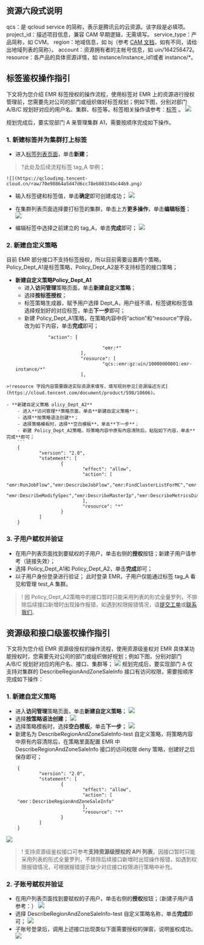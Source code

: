 ## 资源六段式说明
qcs：是 qcloud service 的简称，表示是腾讯云的云资源。该字段是必填项。
project_id：描述项目信息，兼容 CAM 早期逻辑，无需填写。
service_type：产品简称，如 CVM。
region：地域信息，如 bj（参考 [CAM 文档](https://cloud.tencent.com/document/product/598)，如有不同，请给出地域列表的简称）。
account：资源拥有者的主帐号信息，如 uin/164256472。
resource：各产品的具体资源详情，如 instance/instance_id1或者 instance/*。

## 标签鉴权操作指引
下文将为您介绍 EMR 标签授权的操作流程，使用标签对 EMR 上的资源进行授权管理前，您需要先对公司的部门或组织做好标签规划；例如下图，分别对部门 A/B/C 规划好对应的用户名、集群、标签等。标签相关操作请参考：[标签](https://cloud.tencent.com/document/product/651) 。
![](https://qcloudimg.tencent-cloud.cn/raw/a29937e63b4e811a9e054a6ad3b5be06.png)

规划完成后，要实现部门 A 来管理集群 A1，需要按顺序完成如下操作。
### 1. 新建标签并为集群打上标签
- 进入[标签列表页面](https://console.cloud.tencent.com/tag/taglist)，单击**新建**；
>?此处及后续流程标签 tag_A 举例；

    ![](https://qcloudimg.tencent-cloud.cn/raw/70e98864a5d47d6cc78eb80334bc44b9.png)

- 输入标签键和标签值，单击**确定**即可创建成功；
![](https://qcloudimg.tencent-cloud.cn/raw/72c4077cc96229384218d328b56a0125.png)

- 在集群列表页面选择要打标签的集群，单击上方**更多操作**，单击**编辑标签**；
![](https://qcloudimg.tencent-cloud.cn/raw/76c56b49884ed7f64b59fed5d1fef4e1.png)

- 编辑标签中选择之前建立的 tag_A，单击**完成**即可；
![](https://qcloudimg.tencent-cloud.cn/raw/0527895fed719c52cf5eb552bb55a1e2.png)

### 2. 新建自定义策略

目前 EMR 部分接口不支持标签授权，所以目前需要设置两个策略，Policy_Dept_A1是标签策略，Policy_Dept_A2是不支持标签的接口策略；
- **新建自定义策略Policy_Dept_A1**
    - 进入**访问管理**策略页面，单击**新建自定义策略**；
    - 选择**按标签授权**；
    - 标签策略生成器，赋予用户选择 Dept_A，用户组不填，标签键和标签值选择规划好的对应标签，单击**下一步**即可；
    - 新建 Policy_Dept_A1策略，在策略内容中将“action”和“resource”字段，改为如下内容，单击**完成**即可；     
    ```
                "action": [

                                    "emr:*"
                            ],
                            "resource": [
                                    "qcs::emr:gz:uin/10000000001:emr-instance/*"
                            ],
```
>!resource 字段内容需要跟进实际资源来填写，填写规则参见[资源描述方式](https://cloud.tencent.com/document/product/598/10606)。

- **新建自定义策略 olicy_Dept_A2**
    - 进入**访问管理**策略页面，单击**新建自定义策略**；
    - 选择**按策略语法创建**；
    - 选择策略模板时，选择**空白模板**，单击**下一步**；
    - 新建 Policy_Dept_A2策略，将策略内容中原有内容清除后，粘贴如下内容，单击**完成**即可；
    ```
    {
            "version": "2.0",
            "statement": [
                    {
                            "effect": "allow",
                            "action": [
    "emr:RunJobFlow","emr:DescribeJobFlow","emr:FindClusterListForMC","emr:EmrScaleoutClusterWithAuth","emr:CreateClusterForMC","emr:CheckSoftRelation","emr:DescribeK8sResourcePrice","emr:DescribePodSpecs","emr:DescribePodSpec","emr:DescribeTkeWhiteList","emr:GenerateCreateGoodsDetail","emr:DescribeLogSearchFileNames","emr:DescribeEMRInstancesExtra","emr:DescribeClusterHardwareInfo","emr:DescribeInstanceServiceRoleNames","emr:DescribeServiceComponents","emr:DescribeCompareMetricsList","emr:DescribeHeatMapMetricList","emr:DescribeHBaseRegionList","emr:DescribeAutoScaleWhiteList","emr:DescribeOptionalSpecWhiteList","emr:DescribeServiceOverview","emr:DescribeEMRInstances","emr:DescribeEMRNodeType","emr:DescribeEMRNodes","emr:DescribeStepByTimeRange","emr:DescribeClusterOverview","emr:DescribeEMRNodeOverview","emr:DescribeNodeHardwareInfo","emr:DescribeTopNMeta","emr:DescribeMetricDataAutoGranularity","emr:DescribeLogSearchTabs","emr:DescribeEMRHostOverview","emr:DescribeLogSearchRecords","emr:DescribeTopNByProcess","emr:DescribeDiskInfo","emr:DescribeMetricInfo","emr:DescribeInstanceServiceAbstract","emr:ModifyMetricMetaPerInstance","emr:DescribeOverviewData","emr:DescribeClusterHardwareType","emr:DescribeClusterEmergencyCallback","emr:DescribeTopNByHost","emr:DescribeHeatMapDistribution","emr:DescribeInstanceServiceRoleTable","emr:DescribeEmrSaleInfoExtend","emr:DescribeNodeAlias","emr:DescribeInstanceNodes","emr:DescribeKeyPairs","emr:DescribeHbaseTableMetricData","emr:DescribeHbaseMetricMeta","emr:DescribeEmrMetaDB","emr:CheckMetaDBNet","emr:ModifyEmrRole","emr:DescribeEmrRole","emr:DescribeDisasterRecoverGroup","emr:DescribeTags","emr:InquiryPriceCreateInstance","emr:GetCreateGoodsDetail","emr:DescribleAccountBalance","emr:DescribeSecurityGroup","emr:DescribeMetricData","emr:DescribeEmrSaleInfo","emr:DescribeCvmSpec","emr:DescribeCdbPrice","emr:CreateInstance","emr:CheckCustomConfig","emr:CheckCosInfo","emr:GetCreateGoodsDetailList","emr:GetScaleoutGoodsDetailList","emr:GetRenewGoodsDetailList","emr:UpdateWebProxyPassForMcController","emr:SubmitServiceParamsForMC","emr:ReleaseClusterForMC","emr:RestartServiceForMC","emr:GetNodeListForMcController","emr:GetMetricDataForMcController","emr:GetServiceGroupForMcController","emr:EmrDestroyTaskNodeWithAuth",
    "emr:DescribeModifySpec","emr:DescribeMasterIp","emr:DescribeMetricsDimension"
                            ],
                            "resource": "*"
                    }
            ]
    }
```

### 3. 子用户赋权并验证
- 在用户列表页面找到要赋权的子用户，单击右侧的**授权**按钮；新建子用户请参考（链接失效）；
- 选择 Policy_Dept_A1和 Policy_Dept_A2，单击**完成**即可；
- 以子用户身份登录进行验证；
    此时登录 EMR，子用户仅能通过标签 tag_A 看见和管理 test_A 集群。
>! 因 Policy_Dept_A2策略中的接口暂时只能采用列表的形式全量罗列，不排除后续接口新增时出现操作报错，如遇到权限报错情况，请[提交工单](https://console.cloud.tencent.com/workorder/category)或[联系我们](https://cloud.tencent.com/act/event/connect-service#/)。

## 资源级和接口级鉴权操作指引
下文将为您介绍 EMR 资源级授权的操作流程，使用资源级鉴权对 EMR 具体某功能授权时，您需要先对公司的部门或组织做好规划；例如下图，分别对部门 A/B/C 规划好对应的用户名、接口、集群等；
![](https://qcloudimg.tencent-cloud.cn/raw/52ec88392d8b88bbdff1a3f717bad67f.png)
规划完成后，要实现部门 A 仅支持对集群的 DescribeRegionAndZoneSaleInfo 接口有访问权限，需要按顺序完成如下操作：

### 1. 新建自定义策略
- 进入**访问管理**策略页面，单击**新建自定义策略**；
![](https://qcloudimg.tencent-cloud.cn/raw/ced309705fa16c9d3001f05007fa25d5.png)
- 选择**按策略语法创建**；
![](https://qcloudimg.tencent-cloud.cn/raw/91417e731b15e688f4d64935dd9df597.png)
- 选择策略模板时，选择**空白模板**，单击**下一步**；
![](https://qcloudimg.tencent-cloud.cn/raw/1416efb33e040fa5d93e382753b332e0.png)
- 新建名为 DescribeRegionAndZoneSaleInfo-test 自定义策略，将策略内容中原有内容清除后，在策略里面配置 EMR 中 DescribeRegionAndZoneSaleInfo 接口的访问权限 deny 策略，创建好之后保存即可；
```
    {
            "version": "2.0",
            "statement": [
                    {
                            "effect": "allow",
                            "action": [
    "emr：DescribeRegionAndZoneSaleInfo"
                            ],
                            "resource": "*"
                    }
            ]
    }
```
![](https://qcloudimg.tencent-cloud.cn/raw/c1f2646ccaf48505378e342a046c9369.png)
>! 支持资源级鉴权接口可参考**支持资源级授权的 API 列表**，因接口暂时只能采用列表的形式全量罗列，不排除后续接口新增时出现操作报错，如遇到权限报错情况，可根据报错提示缺少对应接口权限进行策略中补充。

### 2. 子账号赋权并验证
- 在用户列表页面找到要赋权的子用户，单击右侧的**授权**按钮；（新建子用户请参考：）
![](https://qcloudimg.tencent-cloud.cn/raw/11627e3350e79ecfe0d6fb7813bd6585.png)
- 选择 DescribeRegionAndZoneSaleInfo-test 自定义策略名称，单击**完成**即可；
![](https://qcloudimg.tencent-cloud.cn/raw/9559460b3fcc1ba21c9fd8f158dc3a30.png)
- 子账号登录后，调用上述接口出现类似下面需要授权的弹窗，说明鉴权成功。
![](https://qcloudimg.tencent-cloud.cn/raw/e55e6b87c9c60989d31c856cf62994f0.png)
